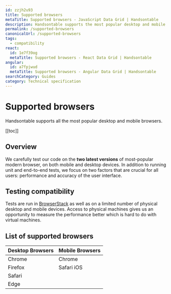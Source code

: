 ```yaml
---
id: zzjh2u93
title: Supported browsers
metaTitle: Supported browsers - JavaScript Data Grid | Handsontable
description: Handsontable supports the most popular desktop and mobile browsers, such as Chrome, Safari, Firefox, Edge, Opera, Samsung Internet, and others.
permalink: /supported-browsers
canonicalUrl: /supported-browsers
tags:
  - compatibility
react:
  id: 1e7f39og
  metaTitle: Supported browsers - React Data Grid | Handsontable
angular:
  id: a7fpjwud
  metaTitle: Supported browsers - Angular Data Grid | Handsontable
searchCategory: Guides
category: Technical specification
---
```


# Supported browsers

Handsontable supports all the most popular desktop and mobile browsers.

[[toc]]

## Overview

We carefully test our code on the **two latest versions** of most-popular modern browser, on both mobile and desktop devices. In addition to running unit and end-to-end tests, we focus on two factors that are crucial for all users: performance and accuracy of the user interface.

## Testing compatibility

Tests are run in [BrowserStack](https://www.browserstack.com/) as well as on a limited number of physical desktop and mobile devices. Access to physical machines gives us an opportunity to measure the performance better which is hard to do with virtual machines.

## List of supported browsers

| Desktop Browsers | Mobile Browsers     |
| :--------------- | :------------------ |
| Chrome           | Chrome              |
| Firefox          | Safari iOS          |
| Safari           |                     |
| Edge             |                     |
